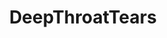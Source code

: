 ---
title: DeepThroatTears
crosslinks:
- livven
- SwordSwallowers
- Leglock
- IAmA
- CattieCandescent
---